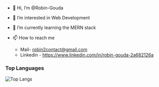 - 👋 Hi, I’m @Robin-Gouda
- 👀 I’m interested in Web Development
- 🌱 I’m currently learning the MERN stack
- 📫 How to reach me
  
   - Mail- robin2contact@gmail.com
   - Linkedin - https://www.linkedin.com/in/robin-gouda-2a682126a
 
### Top Languages
 ![Top Langs](https://github-readme-stats.vercel.app/api/top-langs/?username=Robin-Gouda&layout=compact)


<!---
Robin-Gouda/Robin-Gouda is a ✨ special ✨ repository because its `README.md` (this file) appears on your GitHub profile.
You can click the Preview link to take a look at your changes.
--->
